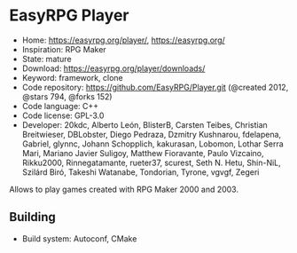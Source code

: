 # EasyRPG Player

- Home: https://easyrpg.org/player/, https://easyrpg.org/
- Inspiration: RPG Maker
- State: mature
- Download: https://easyrpg.org/player/downloads/
- Keyword: framework, clone
- Code repository: https://github.com/EasyRPG/Player.git (@created 2012, @stars 794, @forks 152)
- Code language: C++
- Code license: GPL-3.0
- Developer: 20kdc, Alberto León, BlisterB, Carsten Teibes, Christian Breitwieser, DBLobster, Diego Pedraza, Dzmitry Kushnarou, fdelapena, Gabriel, glynnc, Johann Schopplich, kakurasan, Lobomon, Lothar Serra Mari, Mariano Javier Suligoy, Matthew Fioravante, Paulo Vizcaino, Rikku2000, Rinnegatamante, rueter37, scurest, Seth N. Hetu, Shin-NiL, Szilárd Biró, Takeshi Watanabe, Tondorian, Tyrone, vgvgf, Zegeri

Allows to play games created with RPG Maker 2000 and 2003.

## Building

- Build system: Autoconf, CMake
